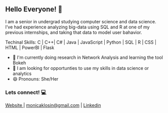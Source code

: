 ## Hello Everyone!  👋

I am a senior in undergrad studying computer science and data science. I’ve had experience analyzing big-data using SQL and R at one of my previous internships, and taking that data to model user bahavior. 

Techinal Skills:  C | C++| C# | Java | JavaScript | Python | SQL | R | CSS | HTML | PowerBI | Flask 



- 🌱 I'm currently doing research in Network Analysis and learning the tool Bokeh
- 💬 I am looking for opportunties to use my skills in data science or analytics
- 😄 Pronouns: She/Her

### Lets connect! 💻
  <a href="http://www.monicaklosin.com">Website </a> |  monicaklosin@gmail.com |  <a href="https://www.linkedin.com/in/monica-klosin-476316b6/">Linkedin</a>



<!--
**klosinm/klosinm** is a ✨ _special_ ✨ repository because its `README.md` (this file) appears on your GitHub profile.

Here are some ideas to get you started:

- 🔭 I’m currently working on ...
- 🌱 I’m currently learning ...
- 👯 I’m looking to collaborate on ...
- 🤔 I’m looking for help with ...
- 💬 Ask me about ...
- 📫 How to reach me: ...
- 😄 Pronouns: ...
- ⚡ Fun fact: ...
-->
